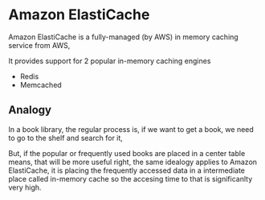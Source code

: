 # Amazon ElastiCache

Amazon ElastiCache is a fully-managed (by AWS) in memory caching service from AWS,

It provides support for 2 popular in-memory caching engines

- Redis
- Memcached

## Analogy

In a book library, the regular process is, if we want to get a book, we need to go to the shelf and search for it, 

But, if the popular or frequently used books are placed in a center table means, that will be more useful right, the same idealogy applies to Amazon ElastiCache, it is placing the frequently accessed data in a intermediate place called in-memory cache so the accesing time to that is significanlty very high.

